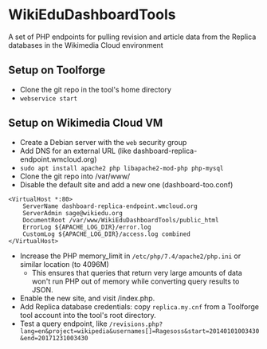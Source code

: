 # WikiEduDashboardTools
A set of PHP endpoints for pulling revision and article data from the Replica databases in the Wikimedia Cloud environment

## Setup on Toolforge
* Clone the git repo in the tool's home directory
* `webservice start`

## Setup on Wikimedia Cloud VM
* Create a Debian server with the `web` security group
* Add DNS for an external URL (like dashboard-replica-endpoint.wmcloud.org)
* `sudo apt install apache2 php libapache2-mod-php php-mysql`
* Clone the git repo into /var/www/
* Disable the default site and add a new one (dashboard-too.conf)
```
<VirtualHost *:80>
    ServerName dashboard-replica-endpoint.wmcloud.org
    ServerAdmin sage@wikiedu.org   
    DocumentRoot /var/www/WikiEduDashboardTools/public_html
    ErrorLog ${APACHE_LOG_DIR}/error.log
    CustomLog ${APACHE_LOG_DIR}/access.log combined
</VirtualHost>
```
* Increase the PHP memory_limit in `/etc/php/7.4/apache2/php.ini` or similar location (to 4096M)
  * This ensures that queries that return very large amounts of data won't run PHP out of memory while converting query results to JSON.
* Enable the new site, and visit /index.php.
* Add Replica database credentials: copy `replica.my.cnf` from a Toolforge tool account into the tool's root directory.
* Test a query endpoint, like `/revisions.php?lang=en&project=wikipedia&usernames[]=Ragesoss&start=20140101003430&end=20171231003430`
